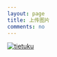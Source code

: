 ```yaml
---
layout: page
title: 上传图片
comments: no
---
```


<a href="http://static.kekaoyun.com/upByPlugn?token=20d4a8b561cbe8d6417b06f0a7ceae6a4cabf20a:clR3SnllQXFBWGpxc3FidGtHQ20telkyM1hrPQ==:eyJkZWFkbGluZSI6MTQ1OTQzMTIyNiwiYWN0aW9uIjoiZ2V0IiwidWlkIjoiNTQwMDY0IiwiYWlkIjoiMTIwMDM4MyJ9&ifr=1&" target="_blank"><img src="http://i2.piimg.com/674a895eaa333a88.png" alt="tietuku" style="cursor:pointer" /></a>
